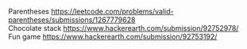 
Parentheses https://leetcode.com/problems/valid-parentheses/submissions/1267779628
<br>
Chocolate stack https://www.hackerearth.com/submission/92752978/
<br>
Fun game https://www.hackerearth.com/submission/92753192/
<br>
